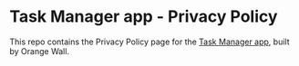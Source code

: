 # Task Manager app - Privacy Policy

This repo contains the Privacy Policy page for the [Task Manager app](https://github.com/OrangeWallDevs/task-manager-android), built by Orange Wall.
